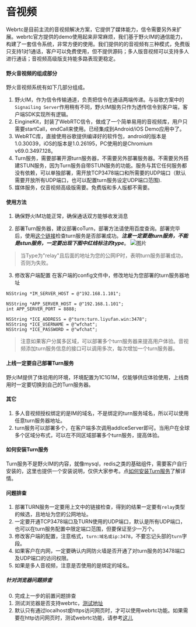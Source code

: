 # 音视频

Webrtc是目前主流的音视频解决方案，它提供了媒体能力，信令需要另外来扩展。webrtc官方提供的demo使用起来非常麻烦，我们基于野火IM的通信能力，构建了一套信令系统，非常方便的使用。我们提供的的音视频有三种模式，免费版只支持1对1通话，客户可以免费使用，但不提供源码；多人版音视频可以支持多人进行通话；音视频高级版支持能多路表现更稳定。

#### 野火音视频的组成部分
野火音视频系统有如下几部分组成。

1. 野火IM，作为信令传输通道，负责把信令在通话两端传递。与谷歌方案中的```Signailing Server```作用稍有不同，野火IM服务只作为透传信令到客户端，客户端SDK实现所有逻辑。
2. EingineKit，封装了WebRTC信令，做成了一个简单易用的音视频库，用户只需要startCall，endCall来使用。已经集成到Android/iOS Demo应用中了。
3. WebRTC库，直接使用谷歌提供编译好的软件包，android的版本是1.0.30039，iOS的版本是1.0.26195，PC使用的是Chromium v69.0.3497.128。
4. Turn服务，需要部署开源turn服务器，不需要另外部署服务器。不需要另外搭建STUN服务，因为Turn服务自带STUN服务的功能。服务与其它任何服务都没有依赖，可以单独部署，需开放TCP3478端口和所需要的UDP端口（默认需要开放所有UDP端口，也可以配置turn服务设定UDP端口范围).
5. 媒体服务，仅音视频高级版需要。免费版和多人版都不需要。

#### 使用方法
1. 确保野火IM功能正常，确保通话双方能够收发消息

2. 部署Turn服务器，建议部署coTurn，部署方法请使用百度查询。部署完毕后，使用[这个链接](https://webrtc.github.io/samples/src/content/peerconnection/trickle-ice/)检查turn服务是否部署成功。***注意一定要是turn服务，不能是stun服务，一定要出现下图中红线标注的type***。
![图片](turn_check.jpeg)

> 当Type为"relay"且后面的地址为您的公网IP时，表明turn服务部署成功，否则为失败。

3. 修改客户端配置
在客户端的config文件中，修改地址为您部署的turn服务器地址

```
NSString *IM_SERVER_HOST = @"192.168.1.101";

NSString *APP_SERVER_HOST = @"192.168.1.101";
int APP_SERVER_PORT = 8888;

NSString *ICE_ADDRESS = @"turn:turn.liyufan.win:3478";
NSString *ICE_USERNAME = @"wfchat";
NSString *ICE_PASSWORD = @"wfchat";
```
> 注意如果客户分属多区域，可以部署多个turn服务器来提高用户体验。音视频添加turn服务信息的接口可以调用多次，每次增加一个turn服务器。

#### 上线一定要自己部署Turn服务
野火IM提供了体验用的环境，环境配置为1C1G1M，仅能够供应体验使用，上线商用时一定要切换到自己的Turn服务器。

#### 其它
1. 多人音视频授权绑定的是IM的域名，不是绑定的turn服务域名，所以可以使用任意turn服务器地址。
2. turn服务可以部署多个，在客户端多次调用addIceServer即可。当用户在全球多个区域分布式，可以在不同区域部署多个turn服务，提高体验。

#### 如何安装Turn服务
Turn服务不是野火IM的内容，就像mysql，redis之类的基础组件，需要客户自行安装的，这里也提供一个安装说明，仅供大家参考。点[如何安装Turn服务](./turn_server.md)了解详情。

#### 问题排查
1. 部署TURN服务一定要用上文中的链接检查，得到的结果一定要有```relay```类型的候选，且地址为您的公网地址。
2. 一定要开通TCP3478端口及TURN使用的UDP端口，默认是所有UDP端口，也可以在turn服务配置中限定端口范围，但要保证至少一万个。
3. 修改客户端的配置，注意格式，```turn:域名或ip:3478```，不要忘记头部的```turn```字段。
4. 如果客户在内网，一定要确认内网防火墙是否开通了对turn服务的3478端口及UDP端口的访问权限。
5. 如果是多人音视频，注意是否使用的是绑定的域名。

##### 针对浏览器问题排查
0. 完成上一步的前置问题排查
1. 测试浏览器是否支持webrtc，[测试地址](https://test.webrtc.org/)
2. 默认只有通过localhost或https访问网页时，才可以使用webrtc功能。如果需要在http访问网页时，测试webrtc功能，请参考[这儿](https://blog.csdn.net/weixin_30727835/article/details/97888745)
